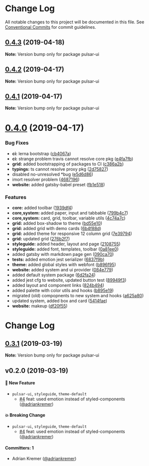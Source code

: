 # Change Log

All notable changes to this project will be documented in this file.
See [Conventional Commits](https://conventionalcommits.org) for commit guidelines.

## [0.4.3](https://github.com/adriankremer/pulsar-ui/compare/v0.4.2...v0.4.3) (2019-04-18)

**Note:** Version bump only for package pulsar-ui





## [0.4.2](https://github.com/adriankremer/pulsar-ui/compare/v0.4.1...v0.4.2) (2019-04-17)

**Note:** Version bump only for package pulsar-ui





## [0.4.1](https://github.com/adriankremer/pulsar-ui/compare/v0.4.0...v0.4.1) (2019-04-17)

**Note:** Version bump only for package pulsar-ui





# [0.4.0](https://github.com/adriankremer/pulsar-ui/compare/v0.3.1...v0.4.0) (2019-04-17)


### Bug Fixes

* **ci:** lerna bootstrap ([cb4067a](https://github.com/adriankremer/pulsar-ui/commit/cb4067a))
* **ci:** strange problem travis cannot resolve core pkg ([e4fa7fb](https://github.com/adriankremer/pulsar-ui/commit/e4fa7fb))
* **grid:** added bootstrapping of packages to CI ([c386a2b](https://github.com/adriankremer/pulsar-ui/commit/c386a2b))
* **typings:** ts cannot resolve proxy pkg ([2d75827](https://github.com/adriankremer/pulsar-ui/commit/2d75827))
* disabled no-unresolved *bug ([e5d6d86](https://github.com/adriankremer/pulsar-ui/commit/e5d6d86))
* imort resolver problem ([4687196](https://github.com/adriankremer/pulsar-ui/commit/4687196))
* **website:** added gatsby-babel preset ([fb1e518](https://github.com/adriankremer/pulsar-ui/commit/fb1e518))


### Features

* **core:** added toolbar ([1939df4](https://github.com/adriankremer/pulsar-ui/commit/1939df4))
* **core,system:** added paper, input and tabbable ([799b4c7](https://github.com/adriankremer/pulsar-ui/commit/799b4c7))
* **core,system:** card, grid, toolbar, variable utils ([4c74a7c](https://github.com/adriankremer/pulsar-ui/commit/4c74a7c))
* **grid:** added box-shadow to theme ([bd55e10](https://github.com/adriankremer/pulsar-ui/commit/bd55e10))
* **grid:** added grid with demo cards ([6b4f88d](https://github.com/adriankremer/pulsar-ui/commit/6b4f88d))
* **grid:** added theme for responsive 12 column grid ([7e39794](https://github.com/adriankremer/pulsar-ui/commit/7e39794))
* **grid:** updated grid ([276b2f7](https://github.com/adriankremer/pulsar-ui/commit/276b2f7))
* **styleguide:** added  header, layout and page ([2108755](https://github.com/adriankremer/pulsar-ui/commit/2108755))
* **styleguide:** added font, templates, toolbar ([0a81ee0](https://github.com/adriankremer/pulsar-ui/commit/0a81ee0))
* added gatsby with markdown page gen ([090ca70](https://github.com/adriankremer/pulsar-ui/commit/090ca70))
* **tests:** added emotion jest serializer ([6837f9b](https://github.com/adriankremer/pulsar-ui/commit/6837f9b))
* **theme:** added global styles with webfont ([b896f95](https://github.com/adriankremer/pulsar-ui/commit/b896f95))
* **website:** added system and ui provider ([084e779](https://github.com/adriankremer/pulsar-ui/commit/084e779))
* added default system package ([6d2fa24](https://github.com/adriankremer/pulsar-ui/commit/6d2fa24))
* added jest cfg to website, updated button test ([89949f3](https://github.com/adriankremer/pulsar-ui/commit/89949f3))
* added layout and component links ([824b494](https://github.com/adriankremer/pulsar-ui/commit/824b494))
* added palette with color utils and hooks ([b895e19](https://github.com/adriankremer/pulsar-ui/commit/b895e19))
* migrated (old) compopnents to new system and hooks ([a625a80](https://github.com/adriankremer/pulsar-ui/commit/a625a80))
* updated system, added box and card ([5414fae](https://github.com/adriankremer/pulsar-ui/commit/5414fae))
* **website:** makeup ([df20f55](https://github.com/adriankremer/pulsar-ui/commit/df20f55))





# Change Log

## [0.3.1](https://github.com/adriankremer/pulsar-ui/compare/v0.2.0...v0.3.1) (2019-03-19)

**Note:** Version bump only for package pulsar-ui

## v0.2.0 (2019-03-19)

#### :rocket: New Feature
* `pulsar-ui`, `styleguide`, `theme-default`
  * [#4](https://github.com/adriankremer/pulsar-ui/pull/4) feat: used emotion instead of styled-components ([@adriankremer](https://github.com/adriankremer))

#### :boom: Breaking Change
* `pulsar-ui`, `styleguide`, `theme-default`
  * [#4](https://github.com/adriankremer/pulsar-ui/pull/4) feat: used emotion instead of styled-components ([@adriankremer](https://github.com/adriankremer))

#### Committers: 1
- Adrian Kremer ([@adriankremer](https://github.com/adriankremer))

